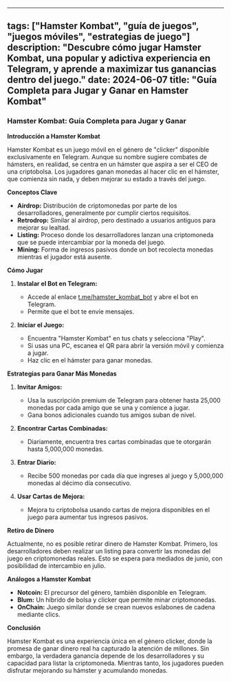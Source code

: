 
---
tags: ["Hamster Kombat", "guía de juegos", "juegos móviles", "estrategias de juego"]
description: "Descubre cómo jugar Hamster Kombat, una popular y adictiva experiencia en Telegram, y aprende a maximizar tus ganancias dentro del juego."
date: 2024-06-07
title: "Guía Completa para Jugar y Ganar en Hamster Kombat"
---

### Hamster Kombat: Guía Completa para Jugar y Ganar

**Introducción a Hamster Kombat**

Hamster Kombat es un juego móvil en el género de "clicker" disponible exclusivamente en Telegram. Aunque su nombre sugiere combates de hámsters, en realidad, se centra en un hámster que aspira a ser el CEO de una criptobolsa. Los jugadores ganan monedas al hacer clic en el hámster, que comienza sin nada, y deben mejorar su estado a través del juego.

**Conceptos Clave**

- **Airdrop:** Distribución de criptomonedas por parte de los desarrolladores, generalmente por cumplir ciertos requisitos.
- **Retrodrop:** Similar al airdrop, pero destinado a usuarios antiguos para mejorar su lealtad.
- **Listing:** Proceso donde los desarrolladores lanzan una criptomoneda que se puede intercambiar por la moneda del juego.
- **Mining:** Forma de ingresos pasivos donde un bot recolecta monedas mientras el jugador está ausente.

**Cómo Jugar**

1. **Instalar el Bot en Telegram:**
   - Accede al enlace [t.me/hamster_kombat_bot](https://t.me/hamster_kombat_bot) y abre el bot en Telegram.
   - Permite que el bot te envíe mensajes.

2. **Iniciar el Juego:**
   - Encuentra "Hamster Kombat" en tus chats y selecciona "Play".
   - Si usas una PC, escanea el QR para abrir la versión móvil y comienza a jugar.
   - Haz clic en el hámster para ganar monedas.

**Estrategias para Ganar Más Monedas**

1. **Invitar Amigos:**
   - Usa la suscripción premium de Telegram para obtener hasta 25,000 monedas por cada amigo que se una y comience a jugar.
   - Gana bonos adicionales cuando tus amigos suban de nivel.

2. **Encontrar Cartas Combinadas:**
   - Diariamente, encuentra tres cartas combinadas que te otorgarán hasta 5,000,000 monedas.

3. **Entrar Diario:**
   - Recibe 500 monedas por cada día que ingreses al juego y 5,000,000 monedas al décimo día consecutivo.

4. **Usar Cartas de Mejora:**
   - Mejora tu criptobolsa usando cartas de mejora disponibles en el juego para aumentar tus ingresos pasivos.

**Retiro de Dinero**

Actualmente, no es posible retirar dinero de Hamster Kombat. Primero, los desarrolladores deben realizar un listing para convertir las monedas del juego en criptomonedas reales. Esto se espera para mediados de junio, con posibilidad de intercambio en julio.

**Análogos a Hamster Kombat**

- **Notcoin:** El precursor del género, también disponible en Telegram.
- **Blum:** Un híbrido de bolsa y clicker que permite minar criptomonedas.
- **OnChain:** Juego similar donde se crean nuevos eslabones de cadena mediante clics.

**Conclusión**

Hamster Kombat es una experiencia única en el género clicker, donde la promesa de ganar dinero real ha capturado la atención de millones. Sin embargo, la verdadera ganancia depende de los desarrolladores y su capacidad para listar la criptomoneda. Mientras tanto, los jugadores pueden disfrutar mejorando su hámster y acumulando monedas.

